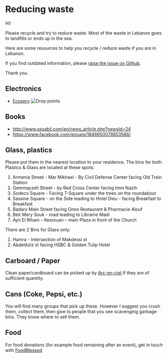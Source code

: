 # Reducing waste

Hi!

Please recycle and try to reduce waste. Most of the waste in Lebanon goes to landfills or ends up in the sea.

Here are some resources to help you recycle / reduce waste if you are in Lebanon.

If you find outdated information, please [raise the issue on Github](https://github.com/rolfen/notes/issues).

Thank you.

## Electronics
 - [Ecoserv](https://ecoservlb.org/)
   ![Drop points](https://ecoservlb.org/wp-content/uploads/2019/04/DropZone-Network-1024x575.jpg)

## Books
 - http://www.assabil.com/en/news_article.php?newsId=24
 - https://www.facebook.com/groups/1846950078853566/

## Glass, plastics

Please put them in the nearest location to your residence.
The bins for both Plastics & Glass are located at these spots:
1. Armenia Street - Mar Mikhael - By Civil Defense Center facing Old Train Station
2. Gemmayzeh Street - by Red Cross Center facing Imm Nazih
3. Sodeco Square - Facing T-Square under the trees on the roundabout
4. Sassine Square - on the Side leading to Hotel Dieu - facing Breakfast to Breakfast
5. Badaro Main Street facing Onno Restaurant & Pharmacie Alouf
6. Beit Mery Souk - road leading to Librairie Madi
7. Ayn El Rihani – Kesrouan – main Plaza in front of the Church

There are 2 Bins for Glass only:
1. Hamra - Intersection of Makdessi st 
2. AbdelAziz st facing HSBC & Golden Tulip Hotel

## Carboard / Paper

Clean paper/cardboard can be picked up by [Arc-en-ciel](https://www.arcenciel.org/activities/sorting-centers-for-recyclable-waste/) if they are of sufficient quantity.

## Cans (Coke, Pepsi, etc.)

You will find many groups that pick up these. However I suggest you crush them, collect them, then give to people that you see scavenging garbage bins. They know where to sell them.

## Food

For food donations (for example food remaining after an event), get in touch with [FoodBlessed](https://foodblessed.org/)
